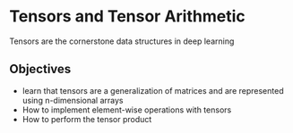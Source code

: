 <h1>Tensors and Tensor Arithmetic</h1>
<p>Tensors are the cornerstone data structures in deep learning</p>
<h2>Objectives</h2>
<ul>
	<li>learn that tensors are a generalization of matrices and are represented using n-dimensional arrays</li>
	<li>How to implement element-wise operations with tensors</li>
	<li>How to perform the tensor product</li>
</ul>